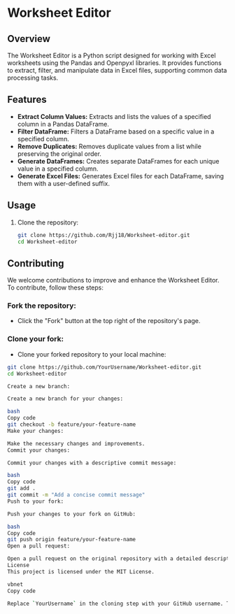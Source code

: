 # Worksheet Editor

## Overview

The Worksheet Editor is a Python script designed for working with Excel worksheets using the Pandas and Openpyxl libraries. It provides functions to extract, filter, and manipulate data in Excel files, supporting common data processing tasks.

## Features

- **Extract Column Values:** Extracts and lists the values of a specified column in a Pandas DataFrame.
- **Filter DataFrame:** Filters a DataFrame based on a specific value in a specified column.
- **Remove Duplicates:** Removes duplicate values from a list while preserving the original order.
- **Generate DataFrames:** Creates separate DataFrames for each unique value in a specified column.
- **Generate Excel Files:** Generates Excel files for each DataFrame, saving them with a user-defined suffix.

## Usage

1. Clone the repository:

   ```bash
   git clone https://github.com/Rjj18/Worksheet-editor.git
   cd Worksheet-editor


## Contributing
We welcome contributions to improve and enhance the Worksheet Editor. To contribute, follow these steps:

### Fork the repository:

- Click the "Fork" button at the top right of the repository's page.

### Clone your fork:

- Clone your forked repository to your local machine:

```bash
git clone https://github.com/YourUsername/Worksheet-editor.git
cd Worksheet-editor

Create a new branch:

Create a new branch for your changes:

bash
Copy code
git checkout -b feature/your-feature-name
Make your changes:

Make the necessary changes and improvements.
Commit your changes:

Commit your changes with a descriptive commit message:

bash
Copy code
git add .
git commit -m "Add a concise commit message"
Push to your fork:

Push your changes to your fork on GitHub:

bash
Copy code
git push origin feature/your-feature-name
Open a pull request:

Open a pull request on the original repository with a detailed description of your changes.
License
This project is licensed under the MIT License.

vbnet
Copy code

Replace `YourUsername` in the cloning step with your GitHub username. These instructions provide a guide for contributors to fork the repository, make changes, and open pull requests to contribute back to the original project.




